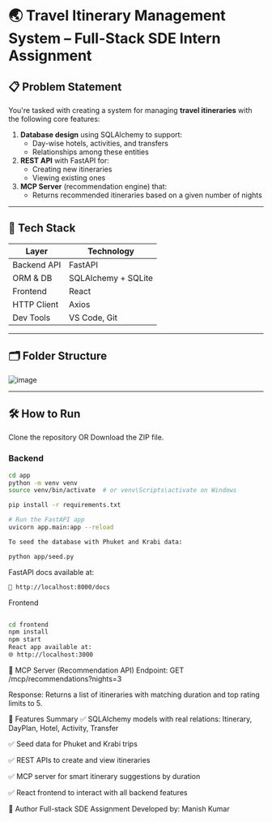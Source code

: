 # 🌏 Travel Itinerary Management System – Full-Stack SDE Intern Assignment

## 📋 Problem Statement

You're tasked with creating a system for managing **travel itineraries** with the following core features:

1. **Database design** using SQLAlchemy to support:
   - Day-wise hotels, activities, and transfers
   - Relationships among these entities
2. **REST API** with FastAPI for:
   - Creating new itineraries
   - Viewing existing ones
3. **MCP Server** (recommendation engine) that:
   - Returns recommended itineraries based on a given number of nights

---

## 🧱 Tech Stack

| Layer        | Technology          |
|--------------|---------------------|
| Backend API  | FastAPI             |
| ORM & DB     | SQLAlchemy + SQLite |
| Frontend     | React               |
| HTTP Client  | Axios               |
| Dev Tools    | VS Code, Git        |

---

## 🗂️ Folder Structure

![image](https://github.com/user-attachments/assets/922c65ef-b175-44cf-bd54-3def33795537)


---

## 🛠️ How to Run

Clone the repository OR Download the ZIP file.

### Backend

```bash
cd app
python -m venv venv
source venv/bin/activate  # or venv\Scripts\activate on Windows

pip install -r requirements.txt
```
```bash
# Run the FastAPI app
uvicorn app.main:app --reload

```

```bash
To seed the database with Phuket and Krabi data:

python app/seed.py

```


FastAPI docs available at:
```bash
📄 http://localhost:8000/docs
```

Frontend
```bash

cd frontend
npm install
npm start
React app available at:
🌐 http://localhost:3000

```


🧠 MCP Server (Recommendation API)
Endpoint:
GET /mcp/recommendations?nights=3

Response:
Returns a list of itineraries with matching duration and top rating limits to 5.

📌 Features Summary
✅ SQLAlchemy models with real relations: Itinerary, DayPlan, Hotel, Activity, Transfer

✅ Seed data for Phuket and Krabi trips

✅ REST APIs to create and view itineraries

✅ MCP server for smart itinerary suggestions by duration

✅ React frontend to interact with all backend features

👤 Author
Full-stack SDE Assignment
Developed by: Manish Kumar
